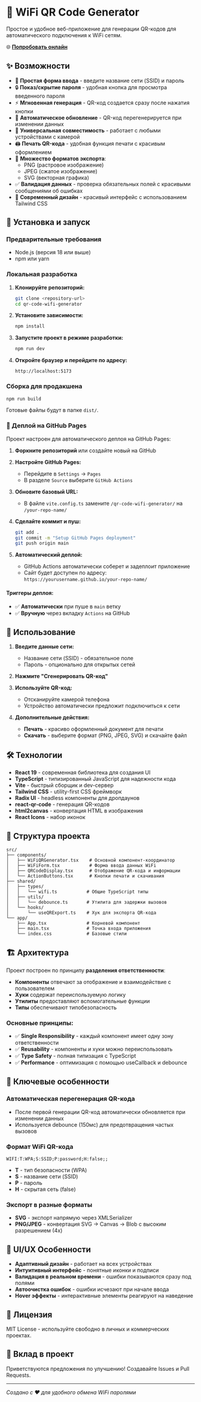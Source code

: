 # 📱 WiFi QR Code Generator

Простое и удобное веб-приложение для генерации QR-кодов для автоматического подключения к WiFi сетям.

🌐 **[Попробовать онлайн](https://yourusername.github.io/qr-code-wifi-generator/)**

## ✨ Возможности

- 🎯 **Простая форма ввода** - введите название сети (SSID) и пароль
- 🔒 **Показ/скрытие пароля** - удобная кнопка для просмотра введенного пароля
- ⚡ **Мгновенная генерация** - QR-код создается сразу после нажатия кнопки
- 🔄 **Автоматическое обновление** - QR-код перегенерируется при изменении данных
- 📱 **Универсальная совместимость** - работает с любыми устройствами с камерой
- 🖨️ **Печать QR-кода** - удобная функция печати с красивым оформлением
- 💾 **Множество форматов экспорта**:
  - PNG (растровое изображение)
  - JPEG (сжатое изображение)
  - SVG (векторная графика)
- ✅ **Валидация данных** - проверка обязательных полей с красивыми сообщениями об ошибках
- 🎨 **Современный дизайн** - красивый интерфейс с использованием Tailwind CSS

## 🚀 Установка и запуск

### Предварительные требования

- Node.js (версия 18 или выше)
- npm или yarn

### Локальная разработка

1. **Клонируйте репозиторий:**
   ```bash
   git clone <repository-url>
   cd qr-code-wifi-generator
   ```

2. **Установите зависимости:**
   ```bash
   npm install
   ```

3. **Запустите проект в режиме разработки:**
   ```bash
   npm run dev
   ```

4. **Откройте браузер и перейдите по адресу:**
   ```
   http://localhost:5173
   ```

### Сборка для продакшена

```bash
npm run build
```

Готовые файлы будут в папке `dist/`.

### 🚀 Деплой на GitHub Pages

Проект настроен для автоматического деплоя на GitHub Pages:

1. **Форкните репозиторий** или создайте новый на GitHub

2. **Настройте GitHub Pages:**
   - Перейдите в `Settings` → `Pages`
   - В разделе `Source` выберите `GitHub Actions`

3. **Обновите базовый URL:**
   - В файле `vite.config.ts` замените `/qr-code-wifi-generator/` на `/your-repo-name/`

4. **Сделайте коммит и пуш:**
   ```bash
   git add .
   git commit -m "Setup GitHub Pages deployment"
   git push origin main
   ```

5. **Автоматический деплой:**
   - GitHub Actions автоматически соберет и задеплоит приложение
   - Сайт будет доступен по адресу: `https://yourusername.github.io/your-repo-name/`

#### Триггеры деплоя:
- ✅ **Автоматически** при пуше в `main` ветку
- ✅ **Вручную** через вкладку `Actions` на GitHub

## 📖 Использование

1. **Введите данные сети:**
   - Название сети (SSID) - обязательное поле
   - Пароль - опционально для открытых сетей

2. **Нажмите "Сгенерировать QR-код"**

3. **Используйте QR-код:**
   - Отсканируйте камерой телефона
   - Устройство автоматически предложит подключиться к сети

4. **Дополнительные действия:**
   - **Печать** - красиво оформленный документ для печати
   - **Скачать** - выберите формат (PNG, JPEG, SVG) и скачайте файл

## 🛠️ Технологии

- **React 19** - современная библиотека для создания UI
- **TypeScript** - типизированный JavaScript для надежности кода
- **Vite** - быстрый сборщик и dev-сервер
- **Tailwind CSS** - utility-first CSS фреймворк
- **Radix UI** - headless компоненты для дропдаунов
- **react-qr-code** - генерация QR-кодов
- **html2canvas** - конвертация HTML в изображения
- **React Icons** - набор иконок

## 📁 Структура проекта

```
src/
├── components/
│   ├── WiFiQRGenerator.tsx    # Основной компонент-координатор
│   ├── WiFiForm.tsx           # Форма ввода данных WiFi
│   ├── QRCodeDisplay.tsx      # Отображение QR-кода и информации
│   └── ActionButtons.tsx      # Кнопки печати и скачивания
├── shared/
│   ├── types/
│   │   └── wifi.ts           # Общие TypeScript типы
│   ├── utils/
│   │   └── debounce.ts       # Утилита для задержки вызовов
│   └── hooks/
│       └── useQRExport.ts    # Хук для экспорта QR-кода
└── app/
    ├── App.tsx               # Корневой компонент
    ├── main.tsx              # Точка входа приложения
    └── index.css             # Базовые стили
```

## 🏗️ Архитектура

Проект построен по принципу **разделения ответственности**:

- **Компоненты** отвечают за отображение и взаимодействие с пользователем
- **Хуки** содержат переиспользуемую логику
- **Утилиты** предоставляют вспомогательные функции
- **Типы** обеспечивают типобезопасность

### Основные принципы:

- ✅ **Single Responsibility** - каждый компонент имеет одну зону ответственности
- ✅ **Reusability** - компоненты и хуки можно переиспользовать
- ✅ **Type Safety** - полная типизация с TypeScript
- ✅ **Performance** - оптимизация с помощью useCallback и debounce

## 🔧 Ключевые особенности

### Автоматическая перегенерация QR-кода
- После первой генерации QR-код автоматически обновляется при изменении данных
- Используется debounce (150мс) для предотвращения частых вызовов

### Формат WiFi QR-кода
```
WIFI:T:WPA;S:SSID;P:password;H:false;;
```
- **T** - тип безопасности (WPA)
- **S** - название сети (SSID)
- **P** - пароль
- **H** - скрытая сеть (false)

### Экспорт в разные форматы
- **SVG** - экспорт напрямую через XMLSerializer
- **PNG/JPEG** - конвертация SVG → Canvas → Blob с высоким разрешением (4x)

## 🎨 UI/UX Особенности

- **Адаптивный дизайн** - работает на всех устройствах
- **Интуитивный интерфейс** - понятные иконки и подписи
- **Валидация в реальном времени** - ошибки показываются сразу под полями
- **Автоочистка ошибок** - ошибки исчезают при начале ввода
- **Hover эффекты** - интерактивные элементы реагируют на наведение

## 📄 Лицензия

MIT License - используйте свободно в личных и коммерческих проектах.

## 🤝 Вклад в проект

Приветствуются предложения по улучшению! Создавайте Issues и Pull Requests.

---

*Создано с ❤️ для удобного обмена WiFi паролями*
